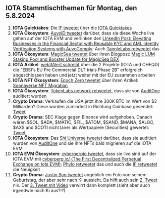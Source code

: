 ## IOTA Stammtischthemen für Montag, den 5.8.2024

1. **IOTA Quicktakes**: Die [IF tweetet](https://x.com/iota/status/1817847587375906923) über die [IOTA Quicktakes]()
2. **IOTA Ökosystem**: [AuvoID tweetet](https://x.com/AuvoDigital/status/1818166001474633779) darüber, dass sie diese Woche live gehen auf der IOTA EVM und verlinken den [LInkedIn Post: Elevating Businesses in the Financial Sector with Reusable KYC and AML Identity Verification Systems with AuvoComply](https://www.linkedin.com/pulse/elevating-businesses-financial-sector-reusable-kyc-aml-identity-lduqe/?trackingId=rgwSFq4xSnu%2F3I89Xszb6g%3D%3D); Auch [TangleLabs retweetet](https://x.com/Tangle_Labs/status/1818167713191112766) das
3. **IOTA Ökosystem**: [MagicSea tweetet](https://x.com/MagicSeaDEX/status/1818194008138502211) über ihren Blogpost: [Magic LUM Staking Pool and Booster Update for MagicSea DEX](https://x.com/MagicSeaDEX/status/1818192234254135438)
4. **IOTA Artikel**: [web3Alert schreibt](https://x.com/theweb3alert/status/1818141148168556831) über die 2 Projekte (IOTA und CHEQD) die "EBSI's EU Pre Commercial DLT trials Phase 2B" erfolgreich abgeschlossen haben und jetzt weiter mit der EU zusammen arbeiten
5. **IOTA NFT Ökosystem**: [Epoch Zero tweetet](https://x.com/Epoch_0/status/1818119673289773231) über ihren Artikel: [Soonaverse NFT Migration](https://medium.com/@EpochZer0/soonaverse-nft-migration-29080159cd6e)
6. **IOTA Ökosystem**: [TokenLabs.network retweetet](https://x.com/TokenLabsX/status/1818248488271978754), dass sie von [AuditOne](https://x.com/auditone_dao) auditiert wurden
7. **Crypto Drama**: Verkaufen die USA jetzt ihre 300K BTC im Wert von $2 Milliarden? Diese wurden zumindest in Richtung Coinbase gesendet: [Tweet](https://x.com/blocktrainer/status/1817964547246014933)
8. **Crypto Drama**: SEC Klage gegen Binance wird aufgehoben. Danach wären $SOL, $ADA, $MATIC, $FIL, $ATOM, $SAND, $MANA, $ALGO, $AXS and $COTI nicht läner als Wertpapiere (Securities) gewertet: [Tweet](https://x.com/MissCryptoGER/status/1818266833754968494)
9. **IOTA Ökosystem**: Das [Shi Universe tweetet](https://x.com/Shiuniverse/status/1818528258440229199) darüber, dass sie auditiert wurden von [AuditOne](https://x.com/auditone_dao) und sie ihre NFTs bald migrieren auf die IOTA EVM
10. **IOTA EVM Ökosystem**: [cyberperpio tweetet](https://x.com/cyberperp/status/1818635851464630502), dass sie live sind auf der IOTA EVM mit [cyberperp.io/ (The First Decentralized Perpetual Exchange on Iota EVM)](https://cyberperp.io/); [Phylo retweetet](https://x.com/PhyloIota/status/1818642243743338990) das und auch die [IF retweetet](https://x.com/iota/status/1818639414358085842) die Neuigkeit
11. **Crypto Drama**: [Justin Sun tweetet](https://x.com/justinsuntron/status/1818342922477355162) angeblich ein Foto von seinem Geburtstag, der aber sehr nach Ki aussieht. Da hilft auch sein [2. Tweet](https://x.com/justinsuntron/status/1818561751270433258) nix. Der [3. Tweet mit Video](https://x.com/sunyuchentron/status/1818620272158855518) verwirrt dann komplett (sieht aber auch irgendwie nach Ki aus?!?)
